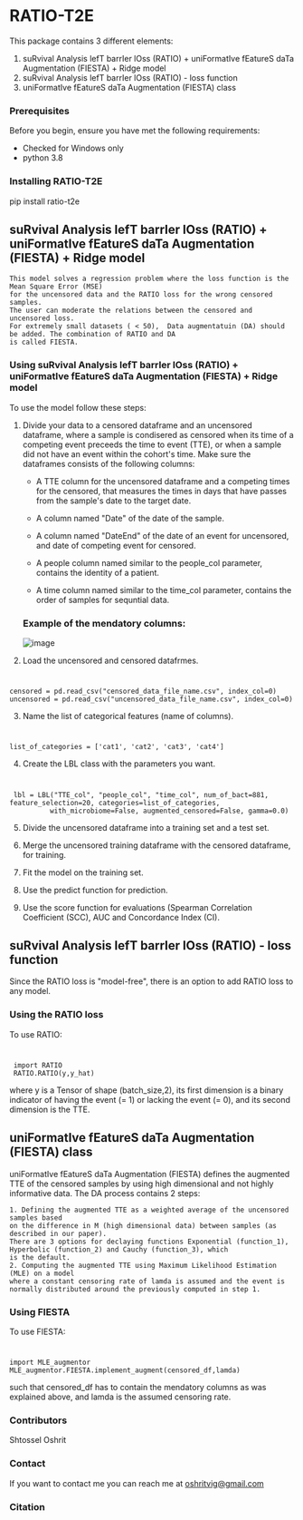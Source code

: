 # RATIO-T2E
This package contains 3 different elements: 
1. suRvival Analysis lefT barrIer lOss (RATIO) + uniFormatIve fEatureS daTa Augmentation (FIESTA) + Ridge model
2. suRvival Analysis lefT barrIer lOss (RATIO) - loss function
3. uniFormatIve fEatureS daTa Augmentation (FIESTA) class

### Prerequisites
Before you begin, ensure you have met the following requirements:
-  Checked for Windows only
- python 3.8

### Installing RATIO-T2E
pip install ratio-t2e

## suRvival Analysis lefT barrIer lOss (RATIO) + uniFormatIve fEatureS daTa Augmentation (FIESTA) + Ridge model
 
    This model solves a regression problem where the loss function is the Mean Square Error (MSE)
    for the uncensored data and the RATIO loss for the wrong censored samples.
    The user can moderate the relations between the censored and uncensored loss.
    For extremely small datasets ( < 50),  Data augmentatuin (DA) should be added. The combination of RATIO and DA
    is called FIESTA.


### Using suRvival Analysis lefT barrIer lOss (RATIO) + uniFormatIve fEatureS daTa Augmentation (FIESTA) + Ridge model
To use the model follow these steps:
1. Divide your data to a censored dataframe and an uncensored dataframe,
   where a sample is condisered as censored when its time of a competing event
   preceeds the time to event (TTE), or when a sample did not have an event within 
   the cohort's time.
   Make sure the dataframes consists of the following columns:
   - A TTE column for the uncensored dataframe and a competing times for the censored,
     that measures the times in days that have passes from the sample's date to the target date.
     
   - A column named "Date" of the date of the sample.
     
   - A column named "DateEnd" of the date of an event for uncensored, and date of competing event
    for censored.
    
   - A people column named similar to the people_col parameter, contains the identity of a patient.
   
   - A time column named similar to the time_col parameter, contains the order of samples for sequntial data.
   
   ### Example of the mendatory columns:
   
   ![image](https://user-images.githubusercontent.com/71209481/179836143-f07d6064-3798-421d-880b-9f977e7e980a.png)
   

   
2. Load the uncensored and censored datafrmes.
 #
    censored = pd.read_csv("censored_data_file_name.csv", index_col=0)
    uncensored = pd.read_csv("uncensored_data_file_name.csv", index_col=0)

3. Name the list of categorical features (name of columns).
#
    list_of_categories = ['cat1', 'cat2', 'cat3', 'cat4']

4. Create the LBL class with the parameters you want.
#
     lbl = LBL("TTE_col", "people_col", "time_col", num_of_bact=881, feature_selection=20, categories=list_of_categories,
              with_microbiome=False, augmented_censored=False, gamma=0.0)

5. Divide the uncensored dataframe into a training set and a test set.

6. Merge the uncensored training dataframe with the censored dataframe, for training.

7. Fit the model on the training set.

8. Use the predict function for prediction.

9. Use the score function for evaluations (Spearman Correlation Coefficient (SCC), AUC and  Concordance Index (CI).

## suRvival Analysis lefT barrIer lOss (RATIO) - loss function
Since the RATIO loss is "model-free", there is an option to add RATIO loss to any model.

### Using the RATIO loss
To use RATIO:
#

     import RATIO
     RATIO.RATIO(y,y_hat)

where y is a Tensor of shape (batch_size,2), its first dimension is a binary indicator of having the event (= 1) or lacking the event (= 0),
and its second dimension is the TTE.


## uniFormatIve fEatureS daTa Augmentation (FIESTA) class

   uniFormatIve fEatureS daTa Augmentation (FIESTA) defines the augmented TTE of the censored samples by using high dimensional
   and not highly informative data.
    The DA process contains 2 steps:
    
    1. Defining the augmented TTE as a weighted average of the uncensored samples based
    on the difference in M (high dimensional data) between samples (as described in our paper).
    There are 3 options for declaying functions Exponential (function_1), Hyperbolic (function_2) and Cauchy (function_3), which
    is the default.
    2. Computing the augmented TTE using Maximum Likelihood Estimation (MLE) on a model
    where a constant censoring rate of lamda is assumed and the event is normally distributed around the previously computed in step 1.

### Using FIESTA
To use FIESTA:
#
    import MLE_augmentor
    MLE_augmentor.FIESTA.implement_augment(censored_df,lamda)
    
such that censored_df has to contain the mendatory columns as was explained above, and lamda is the assumed censoring rate.

### Contributors
Shtossel Oshrit

### Contact
If you want to contact me you can reach me at oshritvig@gmail.com

### Citation


   
   
      
